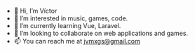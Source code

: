- 👋 Hi, I’m Víctor
- 👀 I’m interested in music, games, code.
- 🌱 I’m currently learning Vue, Laravel.
- 💞️ I’m looking to collaborate on web applications and games.
- 📫 You can reach me at jvmxgs@gmail.com

<!---
jvmxgs/jvmxgs is a ✨ special ✨ repository because its `README.md` (this file) appears on your GitHub profile.
You can click the Preview link to take a look at your changes.
--->
